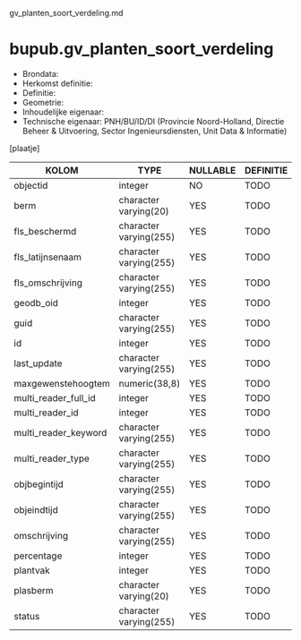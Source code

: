 gv_planten_soort_verdeling.md

# bupub.gv_planten_soort_verdeling


* Brondata: 
* Herkomst definitie: 
* Definitie: 
* Geometrie: 
* Inhoudelijke eigenaar: 
* Technische eigenaar: PNH/BU/ID/DI (Provincie Noord-Holland, Directie Beheer & Uitvoering, Sector Ingenieursdiensten, Unit Data & Informatie)

[plaatje]


|KOLOM                            |TYPE                       |NULLABLE|DEFINITIE|
|------                           |----                       |-----   |-----    |
|objectid                         |integer                    |NO      |TODO|
|berm                             |character varying(20)      |YES     |TODO|
|fls_beschermd                    |character varying(255)     |YES     |TODO|
|fls_latijnsenaam                 |character varying(255)     |YES     |TODO|
|fls_omschrijving                 |character varying(255)     |YES     |TODO|
|geodb_oid                        |integer                    |YES     |TODO|
|guid                             |character varying(255)     |YES     |TODO|
|id                               |integer                    |YES     |TODO|
|last_update                      |character varying(255)     |YES     |TODO|
|maxgewenstehoogtem               |numeric(38,8)              |YES     |TODO|
|multi_reader_full_id             |integer                    |YES     |TODO|
|multi_reader_id                  |integer                    |YES     |TODO|
|multi_reader_keyword             |character varying(255)     |YES     |TODO|
|multi_reader_type                |character varying(255)     |YES     |TODO|
|objbegintijd                     |character varying(255)     |YES     |TODO|
|objeindtijd                      |character varying(255)     |YES     |TODO|
|omschrijving                     |character varying(255)     |YES     |TODO|
|percentage                       |integer                    |YES     |TODO|
|plantvak                         |integer                    |YES     |TODO|
|plasberm                         |character varying(20)      |YES     |TODO|
|status                           |character varying(255)     |YES     |TODO|
